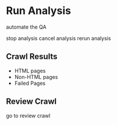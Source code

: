 # Run Analysis

automate the QA

stop analysis
cancel analysis 
rerun analysis


## Crawl Results
- HTML pages
- Non-HTML pages
- Failed Pages

## Review Crawl
go to review crawl

 